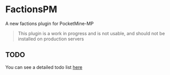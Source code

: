 # FactionsPM
A new factions plugin for PocketMine-MP
> This plugin is a work in progress and is not usable, and should not be installed on production servers

## TODO
You can see a detailed todo list [here](https://github.com/TwistedAsylumMC/FactionsPM/projects/1)
